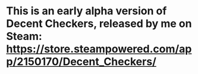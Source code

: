 # This is an early alpha version of Decent Checkers, released by me on Steam: https://store.steampowered.com/app/2150170/Decent_Checkers/
